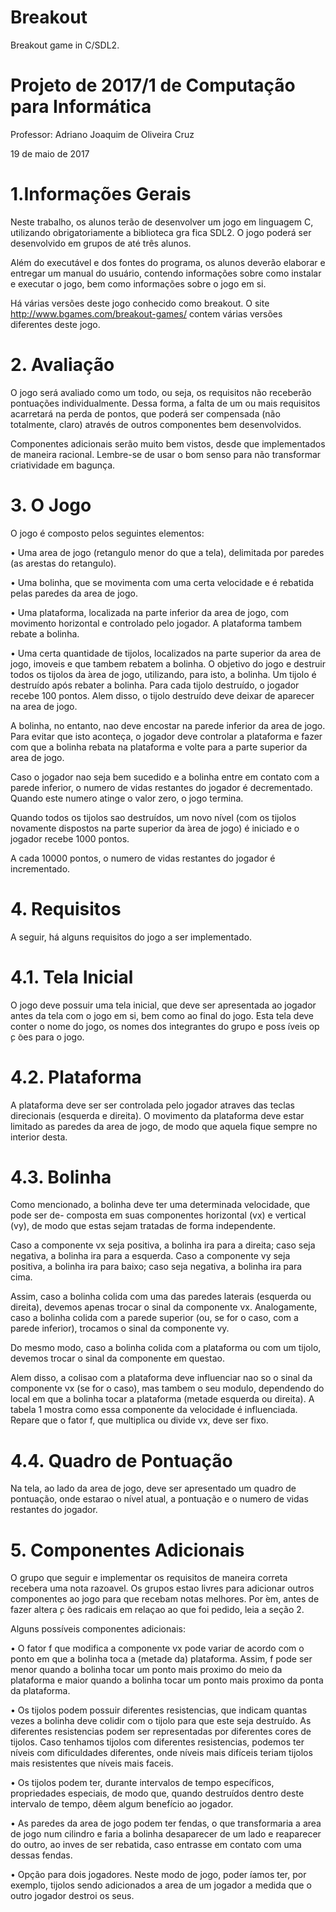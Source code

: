 # Breakout
Breakout game in C/SDL2.

# Projeto de 2017/1 de Computação para Informática
Professor: Adriano Joaquim de Oliveira Cruz

19 de maio de 2017

# 1.Informações Gerais
Neste trabalho, os alunos terão de desenvolver um jogo em linguagem C, utilizando obrigatoriamente a biblioteca gra ́fica SDL2. O jogo poderá ser desenvolvido em grupos de até três alunos.

Além do executável e dos fontes do programa, os alunos deverão elaborar e entregar um manual do usuário, contendo informações sobre como instalar e executar o jogo, bem como informações sobre o jogo em si.

Há várias versões deste jogo conhecido como breakout.
O site http://www.bgames.com/breakout-games/ contem várias versões diferentes deste jogo.

# 2. Avaliação
O jogo será avaliado como um todo, ou seja, os requisitos não receberão pontuações individualmente. Dessa forma, a falta de um ou mais requisitos acarretará na perda de pontos, que poderá ser compensada (não totalmente, claro) através de outros componentes bem desenvolvidos.

Componentes adicionais serão muito bem vistos, desde que implementados de maneira racional. Lembre-se de usar o bom senso para não transformar criatividade em bagunça.


# 3. O Jogo
O jogo é composto pelos seguintes elementos:

• Uma area de jogo (retangulo menor do que a tela), delimitada por paredes (as arestas do retangulo).

• Uma bolinha, que se movimenta com uma certa velocidade e é rebatida pelas paredes da area de jogo.

• Uma plataforma, localizada na parte inferior da area de jogo, com movimento horizontal e controlado pelo jogador. A plataforma tambem rebate a bolinha.

• Uma certa quantidade de tijolos, localizados na parte superior da area de jogo, imoveis e que tambem rebatem a bolinha.
O objetivo do jogo e destruir todos os tijolos da  ́area de jogo, utilizando, para isto, a bolinha. Um tijolo é destruído após rebater a bolinha. Para cada tijolo destruído, o jogador recebe 100 pontos. Alem disso, o tijolo destruído deve deixar de aparecer na area de jogo.

A bolinha, no entanto, nao deve encostar na parede inferior da area de jogo. Para evitar que isto aconteça, o jogador deve controlar a plataforma e fazer com que a bolinha rebata na plataforma e volte para a parte superior da area de jogo.

Caso o jogador nao seja bem sucedido e a bolinha entre em contato com a parede inferior, o numero de vidas restantes do jogador é decrementado. Quando este numero atinge o valor zero, o jogo termina.

Quando todos os tijolos sao destruídos, um novo nível (com os tijolos novamente dispostos na parte superior da  ́area de jogo) é iniciado e o jogador recebe 1000 pontos.

A cada 10000 pontos, o numero de vidas restantes do jogador é incrementado.


# 4. Requisitos
A seguir, há alguns requisitos do jogo a ser implementado.

# 4.1. Tela Inicial
O jogo deve possuir uma tela inicial, que deve ser apresentada ao jogador antes da tela com o jogo em si, bem como ao final do jogo.
Esta tela deve conter o nome do jogo, os nomes dos integrantes do grupo e poss ́ıveis op ̧c ̃oes para o jogo.

# 4.2. Plataforma
A plataforma deve ser ser controlada pelo jogador atraves das teclas direcionais (esquerda e direita). O movimento da plataforma deve estar limitado as paredes da area de jogo, de modo que aquela fique sempre no interior desta.

# 4.3. Bolinha
Como mencionado, a bolinha deve ter uma determinada velocidade, que pode ser de- composta em suas componentes horizontal (vx) e vertical (vy), de modo que estas sejam tratadas de forma independente.

Caso a componente vx seja positiva, a bolinha ira para a direita; caso seja negativa, a bolinha ira para a esquerda. Caso a componente vy seja positiva, a bolinha ira para baixo; caso seja negativa, a bolinha ira para cima.

Assim, caso a bolinha colida com uma das paredes laterais (esquerda ou direita), devemos apenas trocar o sinal da componente vx. Analogamente, caso a bolinha colida com a parede superior (ou, se for o caso, com a parede inferior), trocamos o sinal da componente vy.

Do mesmo modo, caso a bolinha colida com a plataforma ou com um tijolo, devemos trocar o sinal da componente em questao.

Alem disso, a colisao com a plataforma deve influenciar nao so o sinal da componente vx (se for o caso), mas tambem o seu modulo, dependendo do local em que a bolinha tocar a plataforma (metade esquerda ou direita). A tabela 1 mostra como essa componente da velocidade é influenciada. Repare que o fator f, que multiplica ou divide vx, deve ser fixo.

# 4.4. Quadro de Pontuação
Na tela, ao lado da area de jogo, deve ser apresentado um quadro de pontuação, onde estarao o nível atual, a pontuação e o numero de vidas restantes do jogador.


# 5. Componentes Adicionais
O grupo que seguir e implementar os requisitos de maneira correta recebera uma nota razoavel. Os grupos estao livres para adicionar outros componentes ao jogo para que recebam notas melhores. Por ́em, antes de fazer altera ̧c ̃oes radicais em relaçao ao que foi pedido, leia a seção 2.

Alguns possíveis componentes adicionais:

• O fator f que modifica a componente vx pode variar de acordo com o ponto em que a bolinha toca a (metade da) plataforma. Assim, f pode ser menor quando a bolinha tocar um ponto mais proximo do meio da plataforma e maior quando a bolinha tocar um ponto mais proximo da ponta da plataforma.

• Os tijolos podem possuir diferentes resistencias, que indicam quantas vezes a bolinha deve colidir com o tijolo para que este seja destruído. As diferentes resistencias podem ser representadas por diferentes cores de tijolos. Caso tenhamos tijolos com diferentes resistencias, podemos ter níveis com dificuldades diferentes, onde níveis mais difíceis teriam tijolos mais resistentes que níveis mais faceis.

• Os tijolos podem ter, durante intervalos de tempo específicos, propriedades especiais, de modo que, quando destruídos dentro deste intervalo de tempo, dêem algum benefício ao jogador.

• As paredes da area de jogo podem ter fendas, o que transformaria a area de jogo num cilindro e faria a bolinha desaparecer de um lado e reaparecer do outro, ao inves de ser rebatida, caso entrasse em contato com uma dessas fendas.

• Opção para dois jogadores. Neste modo de jogo, poder ́ıamos ter, por exemplo, tijolos sendo adicionados a area de um jogador a medida que o outro jogador destroi os seus.
